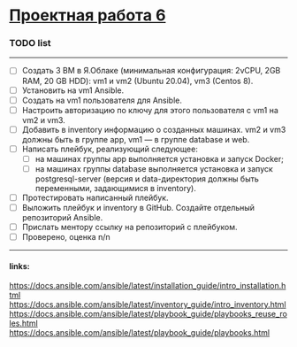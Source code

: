 # [Проектная работа 6](https://lms.skillfactory.ru/courses/course-v1:SkillFactory+DEVOPS-3.0+2021/courseware/1818f1e4a2fa4e2aace76827bb5ed460/16464aa2386641fb9f326ae307b580c4/1?activate_block_id=block-v1%3ASkillFactory%2BDEVOPS-3.0%2B2021%2Btype%40vertical%2Bblock%40c9071b004cc3489482c5f5a1eaac931b)

### TODO list
___
- [ ] Создать 3 ВМ в Я.Облаке (минимальная конфигурация: 2vCPU, 2GB RAM, 20 GB HDD): vm1 и vm2 (Ubuntu 20.04), vm3 (Centos 8).
- [ ] Установить на vm1 Ansible.
- [ ] Создать на vm1 пользователя для Ansible.
- [ ] Настроить авторизацию по ключу для этого пользователя с vm1 на vm2 и vm3.
- [ ] Добавить в inventory информацию о созданных машинах. vm2 и vm3 должны быть в группе app, vm1 — в группе database и web.
- [ ] Написать плейбук, реализующий следующее:
    - [ ] на машинах группы app выполняется установка и запуск Docker;
    - [ ] на машинах группы database выполняется установка и запуск postgresql-server (версия и data-директория должны быть переменными, задающимися в inventory).
- [ ] Протестировать написанный плейбук.
- [ ] Выложить плейбук и inventory в GitHub. Создайте отдельный репозиторий Ansible.
- [ ] Прислать ментору ссылку на репозиторий с плейбуком.
- [ ] Проверено, оценка n/n

___

#### links:
<https://docs.ansible.com/ansible/latest/installation_guide/intro_installation.html>
<https://docs.ansible.com/ansible/latest/inventory_guide/intro_inventory.html>
<https://docs.ansible.com/ansible/latest/playbook_guide/playbooks_reuse_roles.html>
<https://docs.ansible.com/ansible/latest/playbook_guide/playbooks.html>
